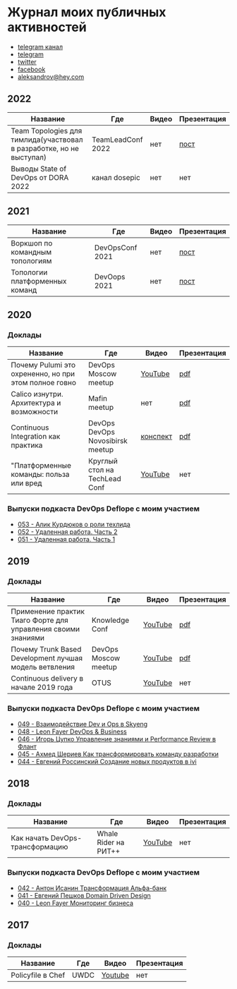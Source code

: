 # Журнал моих публичных активностей

* [telegram канал](https://t.me/aladmit_world)
* [telegram](https://t.me/aladmit)
* [twitter](https://twitter.com/aladmit_twit)
* [facebook](https://www.facebook.com/aladmit)
* aleksandrov@hey.com

## 2022
| Название | Где | Видео | Презентация |
| - | - | - | - |
| Team Topologies для тимлида(участвовал в разработке, но не выступал) | TeamLeadConf 2022 | нет | [пост](https://enabling.team/team-topologies-for-teamleads) |
| Выводы State of DevOps от DORA 2022 | канал dosepic | нет | нет |

## 2021
| Название | Где | Видео | Презентация |
| - | - | - | - |
| Воркшоп по командным топологиям | DevOpsConf 2021 | нет | [пост](https://enabling.team/team-topologies-workshop) |
| Топологии платформенных команд | DevOops 2021 | нет | [пост](https://enabling.team/team-topologies-for-platform-teams) |

## 2020

### Доклады
| Название | Где | Видео | Презентация |
| - | - | - | - |
| Почему Pulumi это охрененно, но при этом полное говно | DevOps Moscow meetup | [YouTube](https://www.youtube.com/watch?v=uUwfSNF-vfk&t=1036s) | [pdf](https://github.com/aladmit/public/blob/main/pdfs/Почему%20Pulumi%20это%20охрененно%2C%20но%20при%20этом%20полное%20говно.pdf) |
| Calico изнутри. Архитектура и возможности | Mafin meetup | нет | [pdf](https://github.com/aladmit/public/blob/main/pdfs/Calico%20изнутри.%20Архитектура%20и%20возможности.pdf) |
| Continuous Integration как практика | DevOps DevOps Novosibirsk meetup| [конспект](https://github.com/patsevanton/russian-conferences-articles/blob/master/articles/Андрей-Александров-Continuous-Integration-как-практика-а-не-Jenkins.md) | [pdf](https://github.com/aladmit/public/blob/main/pdfs/Continuous%20Integration%20как%20практика.pdf) |
| "Платформенные команды: польза или вред | Круглый стол на TechLead Conf  | [YouTube](https://www.youtube.com/watch?v=6BXC0BuXVzI&feature=youtu.be) | нет |

### Выпуски подкаста DevOps Deflope с моим участием
* [053 - Алик Курдюков о роли техлида](https://devopsdeflope.ru/posts/2020/053.html)
* [052 - Удаленная работа. Часть 2](https://devopsdeflope.ru/posts/2020/052.html)
* [051 - Удаленная работа. Часть 1](https://devopsdeflope.ru/posts/2020/051.html)

## 2019
### Доклады
| Название | Где | Видео | Презентация |
| - | - | - | - |
| Применение практик Тиаго Форте для управления своими знаниями | Knowledge Conf | [YouTube](https://www.youtube.com/watch?v=kzgMyzP0Ux0&feature=youtu.be) | [pdf](https://github.com/aladmit/public/blob/main/pdfs/Применение%20практик%20Тиаго%20Форте%20для%20управления%20своими%20знаниями.pdf) |
| Почему Trunk Based Development лучшая модель ветвления | DevOps Moscow meetup | [YouTube](https://www.youtube.com/watch?v=hIW5ynk8HWc) | [pdf](https://github.com/aladmit/public/blob/main/pdfs/Почему%20Trunk%20Based%20Development%20лучшая%20модель%20ветвления.pdf) |
| Continuous delivery в начале 2019 года | OTUS | [YouTube](https://youtu.be/cei9N7vy_2k) | нет |

### Выпуски подкаста DevOps Deflope с моим участием
* [049 - Взаимодействие Dev и Ops в Skyeng](https://devopsdeflope.ru/posts/2019/049.html)
* [048 - Leon Fayer DevOps & Business](https://devopsdeflope.ru/posts/2019/048.html)
* [046 - Игорь Цупко Управление знаниями и Performance Review в Флант](https://devopsdeflope.ru/posts/2019/046.html)
* [045 - Ахмед Шериев Как трансформировать команду разработки](https://devopsdeflope.ru/posts/2019/045.html)
* [044 - Евгений Россинский Создание новых продуктов в ivi](https://devopsdeflope.ru/posts/2019/044.html)

## 2018
### Доклады
| Название | Где | Видео | Презентация |
| - | - | - | - |
| Как начать DevOps-трансформацию | Whale Rider на РИТ++ | [YouTube](https://www.youtube.com/watch?v=voAm67851JU&feature=youtu.be) | нет |

### Выпуски подкаста DevOps Deflope с моим участием
* [042 - Антон Исанин Трансформация Альфа-банк](https://devopsdeflope.ru/posts/2018/042.html)
* [041 - Евгений Пешков Domain Driven Design](https://devopsdeflope.ru/posts/2018/041.html)
* [040 - Leon Fayer Мониторинг бизнеса](https://devopsdeflope.ru/posts/2018/040.html)

## 2017
### Доклады
| Название | Где | Видео | Презентация |
| - | - | - | - |
| Policyfile в Chef | UWDC | [Youtube](https://www.youtube.com/watch?v=ws1rc6YnqzA) | нет |
